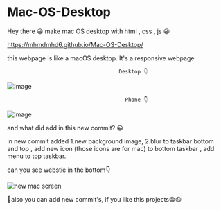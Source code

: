 # Mac-OS-Desktop
Hey there 😀
make mac OS desktop with html , css , js 😀



  https://mhmdmhd6.github.io/Mac-OS-Desktop/
  
  this webpage is like a macOS desktop.
  It's a responsive webpage
  
  
                                        Desktop 👇
  
  ![image](https://user-images.githubusercontent.com/79286306/119275769-288f6080-bc2c-11eb-9576-105ad5d5efce.png)
  

                                          Phone 👇
  
   ![image](https://user-images.githubusercontent.com/79286306/119275851-a3587b80-bc2c-11eb-8162-04934174059b.png)




and what did add in this new commit? 😀

in new commit added 1.new background image, 2.blur to taskbar bottom and top , add new icon (those icons are for mac)
to bottom taskbar , add menu to top taskbar.

can you see webstie in the bottom👇

![new mac screen](https://user-images.githubusercontent.com/79286306/121961998-62f8a300-cd7d-11eb-9122-8e5ae37523e6.jpg)

📌also you can add new commit's, if you like this projects😁😃 

